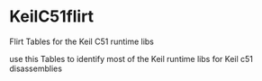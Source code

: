 # KeilC51flirt
Flirt Tables for the Keil C51 runtime libs 

use this Tables to identify most of the Keil runtime libs for Keil c51 disassemblies
